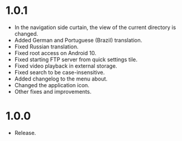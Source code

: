 # 1.0.1
* In the navigation side curtain, the view of the current directory is changed.
* Added German and Portuguese (Brazil) translation.
* Fixed Russian translation.
* Fixed root access on Android 10.
* Fixed starting FTP server from quick settings tile.
* Fixed video playback in external storage.
* Fixed search to be case-insensitive.
* Added changelog to the menu about.
* Changed the application icon.
* Other fixes and improvements.


# 1.0.0
* Release.